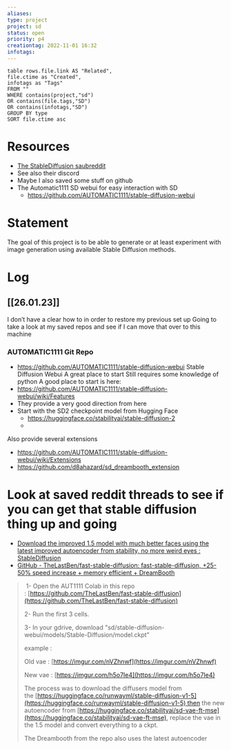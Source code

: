 ```yaml
---
aliases:
type: project
project: sd
status: open
priority: p4
creationtag: 2022-11-01 16:32
infotags:
---
```


```dataview
table rows.file.link AS "Related",
file.ctime as "Created",
infotags as "Tags"
FROM ""
WHERE contains(project,"sd")
OR contains(file.tags,"SD") 
OR contains(infotags,"SD") 
GROUP BY type
SORT file.ctime asc 
```
# Resources
- [The StableDiffusion saubreddit](https://www.reddit.com/r/StableDiffusion/top/?sort=top&t=month#res:ner-page=2)
- See also their discord
- Maybe I also saved some stuff on github
- The Automatic1111 SD webui for easy interaction with SD 
	- https://github.com/AUTOMATIC1111/stable-diffusion-webui
# Statement
The goal of this project is to be able to generate or at least experiment with image generation using available Stable Diffusion methods.

# Log
## [[26.01.23]]
I don’t have a clear how to in order to restore my previous set up
Going to take a look at my saved repos and see if I can move that over to this machine

### AUTOMATIC1111 Git Repo
- https://github.com/AUTOMATIC1111/stable-diffusion-webui
Stable Diffusion Webui
A great place to start
Still requires some knowledge of python
A good place to start is here:
- https://github.com/AUTOMATIC1111/stable-diffusion-webui/wiki/Features
- They provide a very good direction from here
- Start with the SD2 checkpoint model from Hugging Face
	- https://huggingface.co/stabilityai/stable-diffusion-2
	- 
Also provide several extensions
- https://github.com/AUTOMATIC1111/stable-diffusion-webui/wiki/Extensions
- https://github.com/d8ahazard/sd_dreambooth_extension




# Look at saved reddit threads to see if you can get that stable diffusion thing up and going
- [Download the improved 1.5 model with much better faces using the latest improved autoencoder from stability, no more weird eyes : StableDiffusion](https://www.reddit.com/r/StableDiffusion/comments/ya21at/download_the_improved_15_model_with_much_better/)
- [GitHub - TheLastBen/fast-stable-diffusion: fast-stable-diffusion, +25-50% speed increase + memory efficient + DreamBooth](https://github.com/TheLastBen/fast-stable-diffusion)
>  1- Open the AUT1111 Colab in this repo : [https://github.com/TheLastBen/fast-stable-diffusion](https://github.com/TheLastBen/fast-stable-diffusion)
> 
> 2- Run the first 3 cells.
> 
> 3- In your gdrive, download "sd/stable-diffusion-webui/models/Stable-Diffusion/model.ckpt"
> 
> example :
> 
> Old vae : [https://imgur.com/nVZhnwf](https://imgur.com/nVZhnwf)
> 
> New vae : [https://imgur.com/h5o7Ie4](https://imgur.com/h5o7Ie4)
> 
> The process was to download the diffusers model from the [https://huggingface.co/runwayml/stable-diffusion-v1-5](https://huggingface.co/runwayml/stable-diffusion-v1-5) then the new autoencoder from [https://huggingface.co/stabilityai/sd-vae-ft-mse](https://huggingface.co/stabilityai/sd-vae-ft-mse), replace the vae in the 1.5 model and convert everything to a ckpt.
> 
> The Dreambooth from the repo also uses the latest autoencoder